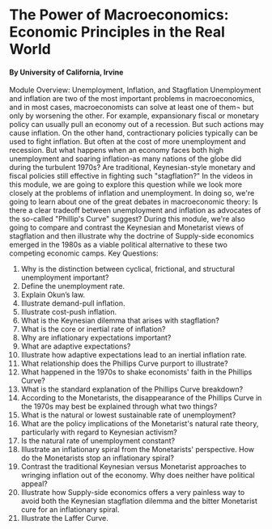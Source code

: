 # The Power of Macroeconomics: Economic Principles in the Real World
#### By University of California, Irvine


Module Overview: Unemployment, Inflation, and Stagflation
Unemployment and inflation are two of the most important problems in macroeconomics, and in most cases, macroeconomists can solve at least one of them¬ but only by worsening the other. For example, expansionary fiscal or monetary policy can usually pull an economy out of a recession. But such actions may cause inflation. On the other hand, contractionary policies typically can be used to fight inflation. But often at the cost of more unemployment and recession.
But what happens when an economy faces both high unemployment and soaring inflation-as many nations of the globe did during the turbulent 1970s? Are traditional, Keynesian-style monetary and fiscal policies still effective in fighting such "stagflation?"
In the videos in this module, we are going to explore this question while we look more closely at the problems of inflation and unemployment. In doing so, we're going to learn about one of the great debates in macroeconomic theory: Is there a clear tradeoff between unemployment and inflation as advocates of the so-called "Phillip's Curve" suggest?
During this module, we're also going to compare and contrast the Keynesian and Monetarist views of stagflation and then illustrate why the doctrine of Supply-side economics emerged in the 1980s as a viable political alternative to these two competing economic camps.
Key Questions:
1.	Why is the distinction between cyclical, frictional, and structural unemployment important?
2.	Define the unemployment rate.
3.	Explain Okun’s law.
4.	Illustrate demand-pull inflation.
5.	Illustrate cost-push inflation.
6.	What is the Keynesian dilemma that arises with stagflation?
7.	What is the core or inertial rate of inflation?
8.	Why are inflationary expectations important?
9.	What are adaptive expectations?
10.	Illustrate how adaptive expectations lead to an inertial inflation rate.
11.	What relationship does the Phillips Curve purport to illustrate?
12.	What happened in the 1970s to shake economists' faith in the Phillips Curve?
13.	What is the standard explanation of the Phillips Curve breakdown?
14.	According to the Monetarists, the disappearance of the Phillips Curve in the 1970s may best be explained through what two things?
15.	What is the natural or lowest sustainable rate of unemployment?
16.	What are the policy implications of the Monetarist's natural rate theory, particularly with regard to Keynesian activism?
17.	Is the natural rate of unemployment constant?
18.	Illustrate an inflationary spiral from the Monetarists' perspective.  How do the Monetarists stop an inflationary spiral?
19.	Contrast the traditional Keynesian versus Monetarist approaches to wringing inflation out of the economy. Why does neither have political appeal?
20.	Illustrate how Supply-side economics offers a very painless way to avoid both the Keynesian stagflation dilemma and the bitter Monetarist cure for an inflationary spiral.  
21.	Illustrate the Laffer Curve. 

